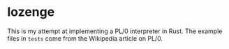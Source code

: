# lozenge

This is my attempt at implementing a PL/0 interpreter in Rust.
The example files in `tests` come from the Wikipedia article on PL/0.
